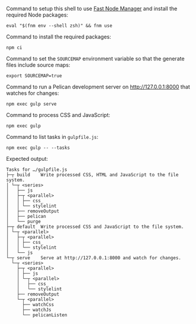 <!--
README.md
Copyright 2024 Keith Maxwell
SPDX-License-Identifier: CC0-1.0
-->

Command to setup this shell to use [Fast Node Manager] and install the required
Node packages:

    eval "$(fnm env --shell zsh)" && fnm use

Command to install the required packages:

    npm ci

Command to set the `SOURCEMAP` environment variable so that the generate files
include source maps:

    export SOURCEMAP=true

Command to run a Pelican development server on <http://127.0.0.1:8000> that
watches for changes:

    npm exec gulp serve

Command to process CSS and JavaScript:

    npm exec gulp

Command to list tasks in `gulpfile.js`:

    npm exec gulp -- --tasks

Expected output:

<!--
[[[cog
from subprocess import run
completed = run(["npm", "exec", "gulp", "--", "--tasks"], capture_output=True, check=True)
lines = completed.stdout.decode().splitlines()
cog.outl()
cog.outl("```")
cog.outl("Tasks for …/gulpfile.js")
for line in lines[1:]:
    cog.outl(line)
cog.outl("```")
cog.outl()
]]] -->

```
Tasks for …/gulpfile.js
├─┬ build    Write processed CSS, HTML and JavaScript to the file system.
│ └─┬ <series>
│   ├── js
│   ├─┬ <parallel>
│   │ ├── css_
│   │ └── stylelint
│   ├── removeOutput
│   ├── pelican
│   └── purge
├─┬ default  Write processed CSS and JavaScript to the file system.
│ └─┬ <parallel>
│   ├─┬ <parallel>
│   │ ├── css_
│   │ └── stylelint
│   └── js
└─┬ serve    Serve at http://127.0.0.1:8000 and watch for changes.
  └─┬ <series>
    ├─┬ <parallel>
    │ ├── js
    │ └─┬ <parallel>
    │   ├── css_
    │   └── stylelint
    ├── removeOutput
    └─┬ <parallel>
      ├── watchCss
      ├── watchJs
      └── pelicanListen
```

<!-- [[[end]]] -->

[Fast Node Manager]: https://github.com/Schniz/fnm

<!-- vim: set filetype=markdown.htmlCommentNoSpell.cog : -->
